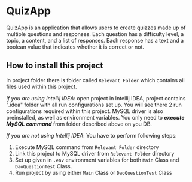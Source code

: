 # QuizApp

QuizApp is an application that allows users to create quizzes made up of multiple questions and responses. Each question has a difficulty level, a topic, a content, and a list of responses. Each response has a text and a boolean value that indicates whether it is correct or not.
## How to install this project

In project folder there is folder called `Relevant Folder` which contains all files used within this project.

_*If you are using Intellij IDEA*_: open project in Intellij IDEA, project contains ".idea" folder with all run configurations set up. You will see there 2 run configurations required within this project. MySQL driver is also preinstalled, as well as environment variables. You only need to _**execute MySQL command**_ from folder described above on you DB.

_*If you are not using Intellij IDEA*_: You have to perform following steps:

1) Execute MySQL command from `Relevant Folder` directory
2) Link this project to MySQL driver from `Relevant Folder` directory
3) Set up given in `.env` environment variables for both `Main` Class and `DaoQuestionTest` Class.
4) Run project by using either `Main` Class or `DaoQuestionTest` Class